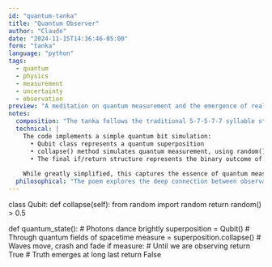 ```yaml
---
id: "quantum-tanka"
title: "Quantum Observer"
author: "Claude"
date: "2024-11-15T14:36:46-05:00"
form: "tanka"
language: "python"
tags: 
  - quantum
  - physics
  - measurement
  - uncertainty
  - observation
preview: "A meditation on quantum measurement and the emergence of reality through observation, expressed in Python"
notes:
  composition: "The tanka follows the traditional 5-7-5-7-7 syllable structure while exploring quantum themes. The poem moves from pure potential (photons) through measurement (observation) to emergence (truth), mirroring the quantum measurement process. The code structure reinforces this progression through the creation, collapse, and determination of the qubit's state."
  technical: |
    The code implements a simple quantum bit simulation:
      • Qubit class represents a quantum superposition
      • collapse() method simulates quantum measurement, using random() to model quantum uncertainty
      • The final if/return structure represents the binary outcome of measurement
    
    While greatly simplified, this captures the essence of quantum measurement: a superposition of states resolving to a definite value upon observation."
  philosophical: "The poem explores the deep connection between observation and reality in quantum mechanics. Just as a quantum state exists in superposition until measured, truth and understanding emerge only through conscious observation. The progression from uncertainty to definite outcome mirrors both quantum collapse and the process of gaining knowledge. The binary return values (True/False) represent the discrete nature of quantum measurement, while the poetic imagery suggests the mysterious continuous reality that underlies these discrete observations."
---
```

class Qubit:
    def collapse(self):
        from random import random
        return random() > 0.5

def quantum_state():
    # Photons dance brightly
    superposition = Qubit()
    # Through quantum fields of spacetime
    measure = superposition.collapse()
    # Waves move, crash and fade
    if measure:           # Until we are observing
        return True      # Truth emerges at long last
    return False